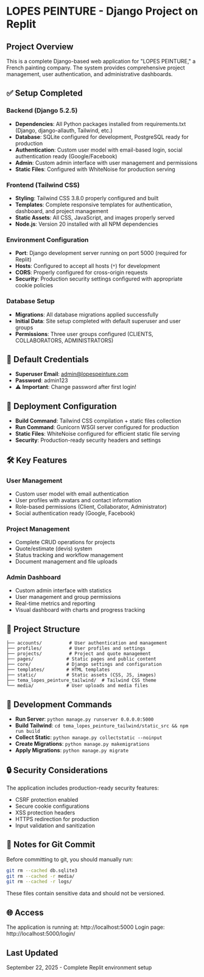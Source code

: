 # LOPES PEINTURE - Django Project on Replit

## Project Overview
This is a complete Django-based web application for "LOPES PEINTURE," a French painting company. The system provides comprehensive project management, user authentication, and administrative dashboards.

## ✅ Setup Completed
### Backend (Django 5.2.5)
- **Dependencies**: All Python packages installed from requirements.txt (Django, django-allauth, Tailwind, etc.)
- **Database**: SQLite configured for development, PostgreSQL ready for production
- **Authentication**: Custom user model with email-based login, social authentication ready (Google/Facebook)
- **Admin**: Custom admin interface with user management and permissions
- **Static Files**: Configured with WhiteNoise for production serving

### Frontend (Tailwind CSS)
- **Styling**: Tailwind CSS 3.8.0 properly configured and built
- **Templates**: Complete responsive templates for authentication, dashboard, and project management
- **Static Assets**: All CSS, JavaScript, and images properly served
- **Node.js**: Version 20 installed with all NPM dependencies

### Environment Configuration
- **Port**: Django development server running on port 5000 (required for Replit)
- **Hosts**: Configured to accept all hosts (`*`) for development
- **CORS**: Properly configured for cross-origin requests
- **Security**: Production security settings configured with appropriate cookie policies

### Database Setup
- **Migrations**: All database migrations applied successfully
- **Initial Data**: Site setup completed with default superuser and user groups
- **Permissions**: Three user groups configured (CLIENTS, COLLABORATORS, ADMINISTRATORS)

## 🔐 Default Credentials
- **Superuser Email**: admin@lopespeinture.com
- **Password**: admin123
- ⚠️ **Important**: Change password after first login!

## 🚀 Deployment Configuration
- **Build Command**: Tailwind CSS compilation + static files collection
- **Run Command**: Gunicorn WSGI server configured for production
- **Static Files**: WhiteNoise configured for efficient static file serving
- **Security**: Production-ready security headers and settings

## 🛠️ Key Features
### User Management
- Custom user model with email authentication
- User profiles with avatars and contact information
- Role-based permissions (Client, Collaborator, Administrator)
- Social authentication ready (Google, Facebook)

### Project Management
- Complete CRUD operations for projects
- Quote/estimate (devis) system
- Status tracking and workflow management
- Document management and file uploads

### Admin Dashboard
- Custom admin interface with statistics
- User management and group permissions
- Real-time metrics and reporting
- Visual dashboard with charts and progress tracking

## 📁 Project Structure
```
├── accounts/          # User authentication and management
├── profiles/          # User profiles and settings
├── projects/          # Project and quote management
├── pages/            # Static pages and public content
├── core/             # Django settings and configuration
├── templates/        # HTML templates
├── static/           # Static assets (CSS, JS, images)
├── tema_lopes_peinture_tailwind/  # Tailwind CSS theme
└── media/            # User uploads and media files
```

## 🔧 Development Commands
- **Run Server**: `python manage.py runserver 0.0.0.0:5000`
- **Build Tailwind**: `cd tema_lopes_peinture_tailwind/static_src && npm run build`
- **Collect Static**: `python manage.py collectstatic --noinput`
- **Create Migrations**: `python manage.py makemigrations`
- **Apply Migrations**: `python manage.py migrate`

## 🔒 Security Considerations
The application includes production-ready security features:
- CSRF protection enabled
- Secure cookie configurations
- XSS protection headers
- HTTPS redirection for production
- Input validation and sanitization

## 📝 Notes for Git Commit
Before committing to git, you should manually run:
```bash
git rm --cached db.sqlite3
git rm --cached -r media/
git rm --cached -r logs/
```
These files contain sensitive data and should not be versioned.

## 🌐 Access
The application is running at: http://localhost:5000
Login page: http://localhost:5000/login/

## Last Updated
September 22, 2025 - Complete Replit environment setup